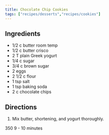 ```yaml
---
title: Chocolate Chip Cookies
tags: ["recipes/desserts","recipes/cookies"]
---
```


## Ingredients

- 1/2 c butter room temp
- 1/2 c butter crisco
- 2 T plain Greek yogurt
- 1/4 c sugar
- 3/4 c brown sugar
- 2 eggs
- 2 1/2 c flour
- 1 tsp salt
- 1 tsp baking soda
- 2 c chocolate chips

## Directions

1. Mix butter, shortening, and yogurt thoroughly.

  

350 9 - 10 minutes